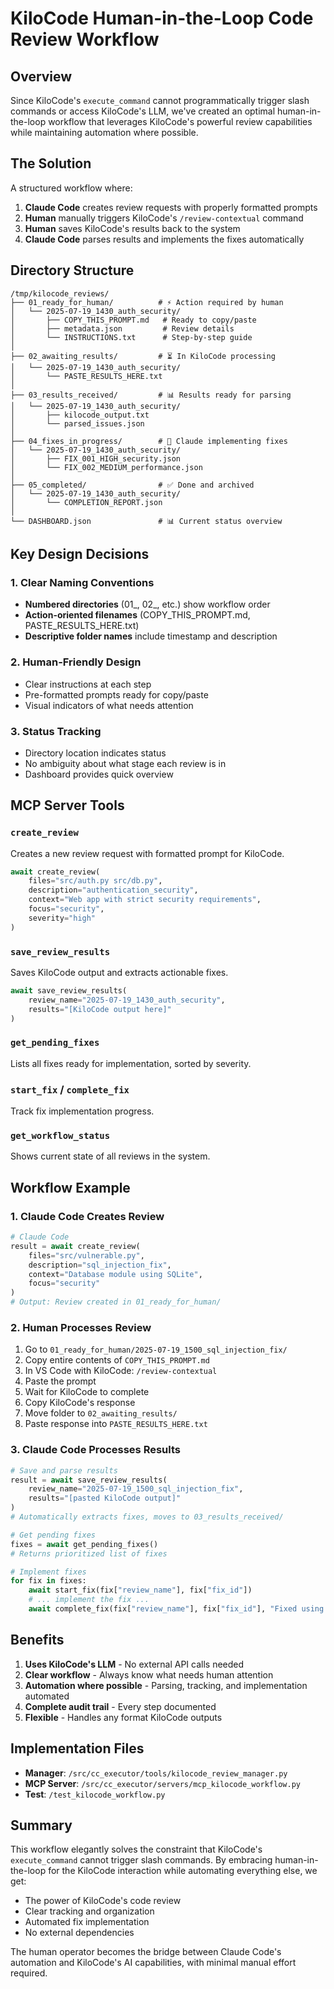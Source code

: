 # KiloCode Human-in-the-Loop Code Review Workflow

## Overview

Since KiloCode's `execute_command` cannot programmatically trigger slash commands or access KiloCode's LLM, we've created an optimal human-in-the-loop workflow that leverages KiloCode's powerful review capabilities while maintaining automation where possible.

## The Solution

A structured workflow where:
1. **Claude Code** creates review requests with properly formatted prompts
2. **Human** manually triggers KiloCode's `/review-contextual` command
3. **Human** saves KiloCode's results back to the system
4. **Claude Code** parses results and implements the fixes automatically

## Directory Structure

```
/tmp/kilocode_reviews/
├── 01_ready_for_human/          # ⚡ Action required by human
│   └── 2025-07-19_1430_auth_security/
│       ├── COPY_THIS_PROMPT.md   # Ready to copy/paste
│       ├── metadata.json         # Review details
│       └── INSTRUCTIONS.txt      # Step-by-step guide
│
├── 02_awaiting_results/         # ⏳ In KiloCode processing
│   └── 2025-07-19_1430_auth_security/
│       └── PASTE_RESULTS_HERE.txt
│
├── 03_results_received/         # 📊 Results ready for parsing
│   └── 2025-07-19_1430_auth_security/
│       ├── kilocode_output.txt
│       └── parsed_issues.json
│
├── 04_fixes_in_progress/        # 🔧 Claude implementing fixes
│   └── 2025-07-19_1430_auth_security/
│       ├── FIX_001_HIGH_security.json
│       └── FIX_002_MEDIUM_performance.json
│
├── 05_completed/                # ✅ Done and archived
│   └── 2025-07-19_1430_auth_security/
│       └── COMPLETION_REPORT.json
│
└── DASHBOARD.json               # 📊 Current status overview
```

## Key Design Decisions

### 1. Clear Naming Conventions
- **Numbered directories** (01_, 02_, etc.) show workflow order
- **Action-oriented filenames** (COPY_THIS_PROMPT.md, PASTE_RESULTS_HERE.txt)
- **Descriptive folder names** include timestamp and description

### 2. Human-Friendly Design
- Clear instructions at each step
- Pre-formatted prompts ready for copy/paste
- Visual indicators of what needs attention

### 3. Status Tracking
- Directory location indicates status
- No ambiguity about what stage each review is in
- Dashboard provides quick overview

## MCP Server Tools

### `create_review`
Creates a new review request with formatted prompt for KiloCode.

```python
await create_review(
    files="src/auth.py src/db.py",
    description="authentication_security",
    context="Web app with strict security requirements",
    focus="security",
    severity="high"
)
```

### `save_review_results`
Saves KiloCode output and extracts actionable fixes.

```python
await save_review_results(
    review_name="2025-07-19_1430_auth_security",
    results="[KiloCode output here]"
)
```

### `get_pending_fixes`
Lists all fixes ready for implementation, sorted by severity.

### `start_fix` / `complete_fix`
Track fix implementation progress.

### `get_workflow_status`
Shows current state of all reviews in the system.

## Workflow Example

### 1. Claude Code Creates Review
```python
# Claude Code
result = await create_review(
    files="src/vulnerable.py",
    description="sql_injection_fix",
    context="Database module using SQLite",
    focus="security"
)
# Output: Review created in 01_ready_for_human/
```

### 2. Human Processes Review
1. Go to `01_ready_for_human/2025-07-19_1500_sql_injection_fix/`
2. Copy entire contents of `COPY_THIS_PROMPT.md`
3. In VS Code with KiloCode: `/review-contextual`
4. Paste the prompt
5. Wait for KiloCode to complete
6. Copy KiloCode's response
7. Move folder to `02_awaiting_results/`
8. Paste response into `PASTE_RESULTS_HERE.txt`

### 3. Claude Code Processes Results
```python
# Save and parse results
result = await save_review_results(
    review_name="2025-07-19_1500_sql_injection_fix",
    results="[pasted KiloCode output]"
)
# Automatically extracts fixes, moves to 03_results_received/

# Get pending fixes
fixes = await get_pending_fixes()
# Returns prioritized list of fixes

# Implement fixes
for fix in fixes:
    await start_fix(fix["review_name"], fix["fix_id"])
    # ... implement the fix ...
    await complete_fix(fix["review_name"], fix["fix_id"], "Fixed using parameterized queries")
```

## Benefits

1. **Uses KiloCode's LLM** - No external API calls needed
2. **Clear workflow** - Always know what needs human attention
3. **Automation where possible** - Parsing, tracking, and implementation automated
4. **Complete audit trail** - Every step documented
5. **Flexible** - Handles any format KiloCode outputs

## Implementation Files

- **Manager**: `/src/cc_executor/tools/kilocode_review_manager.py`
- **MCP Server**: `/src/cc_executor/servers/mcp_kilocode_workflow.py`
- **Test**: `/test_kilocode_workflow.py`

## Summary

This workflow elegantly solves the constraint that KiloCode's `execute_command` cannot trigger slash commands. By embracing human-in-the-loop for the KiloCode interaction while automating everything else, we get:

- The power of KiloCode's code review
- Clear tracking and organization
- Automated fix implementation
- No external dependencies

The human operator becomes the bridge between Claude Code's automation and KiloCode's AI capabilities, with minimal manual effort required.